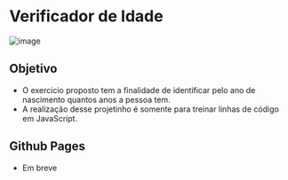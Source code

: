 # Verificador de Idade

![image](https://user-images.githubusercontent.com/89918957/142901862-f16adfff-5f0c-4a2b-86a0-88b08fbf7705.png)

## Objetivo 

* O exercicio proposto tem a finalidade de identificar pelo ano de nascimento quantos anos a pessoa tem. 
* A realização desse projetinho é somente para treinar linhas de código em JavaScript. 

## Github Pages 

* Em breve 
